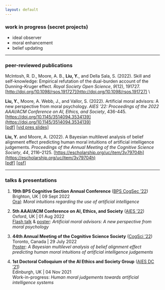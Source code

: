 ```yaml
---
layout: default
---
```


### work in progress (secret projects)
 
* ideal observer
* moral enhancement
* belief updating 

---

### peer-reviewed publications

McIntosh, R. D., Moore, A. B., **Liu, Y.**, and Della Sala, S. (2022). Skill and self-knowledge: Empirical refutation of the dual-burden account of the Dunning–Kruger effect. *Royal Society Open Science*, *9*(12), 191727. [http://doi.org/10.1098/rsos.191727](http://doi.org/10.1098/rsos.191727) \

**Liu, Y.**, Moore, A. Webb, J., and Vallor, S. (2022). Artificial moral advisors: A new perspective from moral psychology. *AIES ’22: Proceedings of the 2022 AAAI/ACM Conference on AI, Ethics, and Society*, 436-445. [https://doi.org/10.1145/3514094.3534139](https://doi.org/10.1145/3514094.3534139) \
[[pdf]](/papers/Liuetal2022.pdf) [[vid pres slides]](/presentations/AIES22_lightning_slides.pdf) 

**Liu, Y.** and Moore, A. (2022). A Bayesian multilevel analysis of belief alignment effect predicting human moral intuitions of artificial intelligence judgements. *Proceedings of the Annual Meeting of the Cognitive Science Society*, *44*, 2116–2125. [https://escholarship.org/uc/item/3v79704h](https://escholarship.org/uc/item/3v79704h) \
[[pdf]](/papers/LiuMoore2022.pdf) [[osf]](https://osf.io/7qjt3/)

---

### talks & presentations 

1. **19th BPS Cognitive Section Annual Conference** ([BPS CogSec ’22](https://www.cogsec2022.com/)) \
    Brighton, UK | 09 Sept 2022 \
    [Oral](/presentations/CogSec22_slides.pdf): 
    *Moral intuitions regarding the use of artificial intelligence*

2. **5th AAAI/ACM Conference on AI, Ethics, and Society** ([AIES ’22](https://www.aies-conference.com/2022/)) \
    Oxford, UK | 01 Aug 2022 \
    [Flash talk](/presentations/AIES22_vid_slides.pdf) & [poster](/presentations/AIES22_poster.pdf): 
    *Artificial moral advisors: A new perspective from moral psychology* 

3. **44th Annual Meeting of the Cognitive Science Society** ([CogSci ’22](https://cognitivesciencesociety.org/cogsci-2022/)) \
    Toronto, Canada | 29 July 2022 \
    [Poster](/presentations/CogSci22_poster.pdf): 
    *A Bayesian multilevel analysis of belief alignment effect predicting human moral intuitions of artificial intelligence judgements*

4. **1st Doctoral Colloquium of the AI Ethics and Society Group** ([AIES DC ’21](https://www.ai-ethics.org/doctoral-colloquium)) \
    Edinburgh, UK | 04 Nov 2021 \
    Work-in-progress: 
    *Human moral judgements towards artificial intelligence systems*
